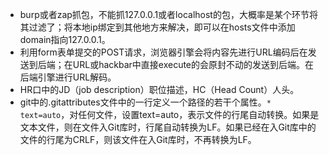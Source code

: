- burp或者zap抓包，不能抓127.0.0.1或者localhost的包，大概率是某个环节将其过滤了；将本地ip绑定到其他地方来解决，即可以在hosts文件中添加domain指向127.0.0.1。
- 利用form表单提交的POST请求，浏览器引擎会将内容先进行URL编码后在发送到后端；在URL或hackbar中直接execute的会原封不动的发送到后端。在后端引擎进行URL解码。
- HR口中的JD（job description）职位描述，HC（Head Count）人头。
- git中的.gitattributes文件中的一行定义一个路径的若干个属性。`* text=auto`，对任何文件，设置text=auto，表示文件的行尾自动转换。如果是文本文件，则在文件入Git库时，行尾自动转换为LF。如果已经在入Git库中的文件的行尾为CRLF，则该文件在入Git库时，不再转换为LF。